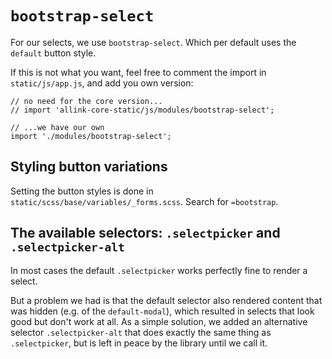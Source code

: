 # `bootstrap-select`

For our selects, we use `bootstrap-select`. Which per default uses the `default` button style.

If this is not what you want, feel free to comment the import in `static/js/app.js`, and add you own version:

```JS
// no need for the core version...
// import 'allink-core-static/js/modules/bootstrap-select';

// ...we have our own
import './modules/bootstrap-select';
```

## Styling button variations

Setting the button styles is done in `static/scss/base/variables/_forms.scss`. Search for `=bootstrap`.

## The available selectors: `.selectpicker` and `.selectpicker-alt`

In most cases the default `.selectpicker` works perfectly fine to render a select.

But a problem we had is that the default selector also rendered content that was hidden (e.g. of the `default-modal`), which resulted in selects that look good but don't work at all. As a simple solution, we added an alternative selector `.selectpicker-alt` that does exactly the same thing as `.selectpicker`, but is left in peace by the library until we call it.
